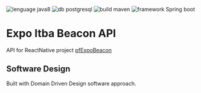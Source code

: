 ![lenguage java8](https://img.shields.io/badge/language-java8-orange.svg) ![db postgresql](https://img.shields.io/badge/db-postgresql-violet.svg) ![build maven](https://img.shields.io/badge/build-Maven-blue.svg)
![framework Spring boot](https://img.shields.io/badge/framework-Springboot-yellow.svg)


# Expo Itba Beacon API
API for ReactNative project [pfExpoBeacon](https://github.com/AngieArlanti/pfExpoBeacon)

## Software Design

Built with Domain Driven Design software approach.
